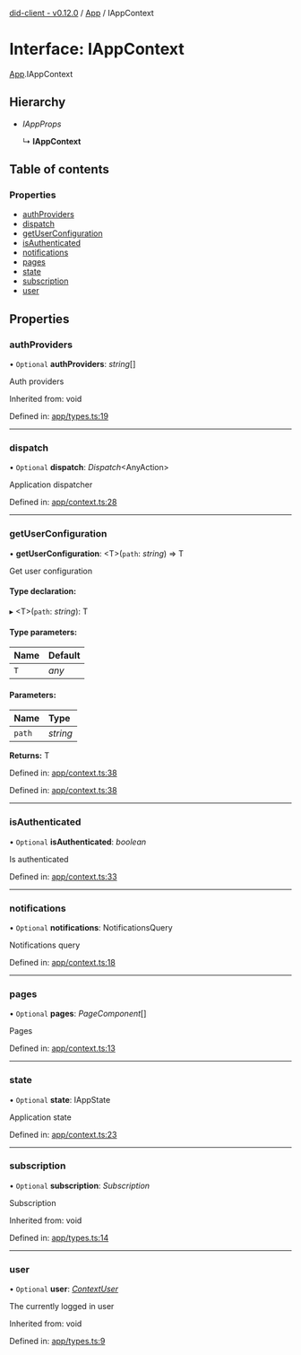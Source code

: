 [did-client - v0.12.0](../README.md) / [App](../modules/app.md) / IAppContext

# Interface: IAppContext

[App](../modules/app.md).IAppContext

## Hierarchy

* *IAppProps*

  ↳ **IAppContext**

## Table of contents

### Properties

- [authProviders](app.iappcontext.md#authproviders)
- [dispatch](app.iappcontext.md#dispatch)
- [getUserConfiguration](app.iappcontext.md#getuserconfiguration)
- [isAuthenticated](app.iappcontext.md#isauthenticated)
- [notifications](app.iappcontext.md#notifications)
- [pages](app.iappcontext.md#pages)
- [state](app.iappcontext.md#state)
- [subscription](app.iappcontext.md#subscription)
- [user](app.iappcontext.md#user)

## Properties

### authProviders

• `Optional` **authProviders**: *string*[]

Auth providers

Inherited from: void

Defined in: [app/types.ts:19](https://github.com/Puzzlepart/did/blob/dev/client/app/types.ts#L19)

___

### dispatch

• `Optional` **dispatch**: *Dispatch*<AnyAction\>

Application dispatcher

Defined in: [app/context.ts:28](https://github.com/Puzzlepart/did/blob/dev/client/app/context.ts#L28)

___

### getUserConfiguration

• **getUserConfiguration**: <T\>(`path`: *string*) => T

Get user configuration

#### Type declaration:

▸ <T\>(`path`: *string*): T

#### Type parameters:

Name | Default |
:------ | :------ |
`T` | *any* |

#### Parameters:

Name | Type |
:------ | :------ |
`path` | *string* |

**Returns:** T

Defined in: [app/context.ts:38](https://github.com/Puzzlepart/did/blob/dev/client/app/context.ts#L38)

Defined in: [app/context.ts:38](https://github.com/Puzzlepart/did/blob/dev/client/app/context.ts#L38)

___

### isAuthenticated

• `Optional` **isAuthenticated**: *boolean*

Is authenticated

Defined in: [app/context.ts:33](https://github.com/Puzzlepart/did/blob/dev/client/app/context.ts#L33)

___

### notifications

• `Optional` **notifications**: NotificationsQuery

Notifications query

Defined in: [app/context.ts:18](https://github.com/Puzzlepart/did/blob/dev/client/app/context.ts#L18)

___

### pages

• `Optional` **pages**: *PageComponent*[]

Pages

Defined in: [app/context.ts:13](https://github.com/Puzzlepart/did/blob/dev/client/app/context.ts#L13)

___

### state

• `Optional` **state**: IAppState

Application state

Defined in: [app/context.ts:23](https://github.com/Puzzlepart/did/blob/dev/client/app/context.ts#L23)

___

### subscription

• `Optional` **subscription**: *Subscription*

Subscription

Inherited from: void

Defined in: [app/types.ts:14](https://github.com/Puzzlepart/did/blob/dev/client/app/types.ts#L14)

___

### user

• `Optional` **user**: [*ContextUser*](../classes/app.contextuser.md)

The currently logged in user

Inherited from: void

Defined in: [app/types.ts:9](https://github.com/Puzzlepart/did/blob/dev/client/app/types.ts#L9)
